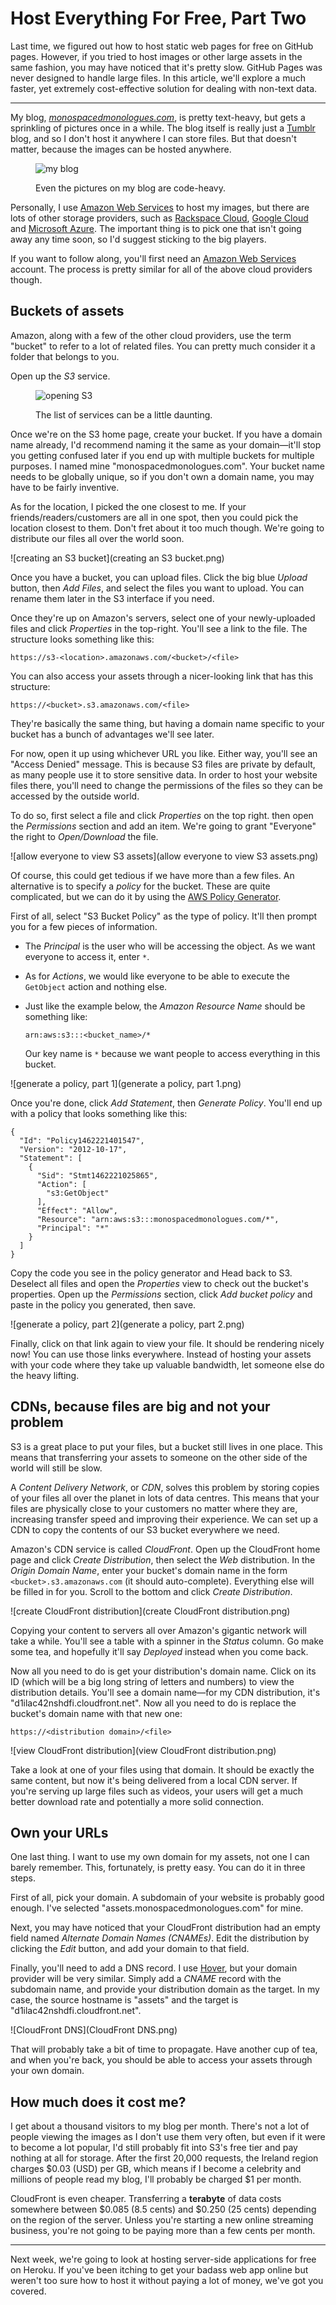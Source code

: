 # Host Everything For Free, Part Two

Last time, we figured out how to host static web pages for free on GitHub pages. However, if you tried to host images or other large assets in the same fashion, you may have noticed that it's pretty slow. GitHub Pages was never designed to handle large files. In this article, we'll explore a much faster, yet extremely cost-effective solution for dealing with non-text data.

---

My blog, [*monospacedmonologues.com*][monospacedmonologues.com], is pretty text-heavy, but gets a sprinkling of pictures once in a while. The blog itself is really just a [Tumblr][] blog, and so I don't host it anywhere I can store files. But that doesn't matter, because the images can be hosted anywhere.

<figure>
    <p><img src="blog.png" alt="my blog"/></p>
    <figcaption>Even the pictures on my blog are code-heavy.</figcaption>
</figure>

Personally, I use [Amazon Web Services][] to host my images, but there are lots of other storage providers, such as [Rackspace Cloud][], [Google Cloud][] and [Microsoft Azure][]. The important thing is to pick one that isn't going away any time soon, so I'd suggest sticking to the big players.

If you want to follow along, you'll first need an [Amazon Web Services][] account. The process is pretty similar for all of the above cloud providers though.

[monospacedmonologues.com]: http://monospacedmonologues.com/
[Tumblr]: https://www.tumblr.com/

[Amazon Web Services]: https://aws.amazon.com/
[Google Cloud]: https://cloud.google.com/
[Microsoft Azure]: https://azure.microsoft.com/
[Rackspace Cloud]: https://www.rackspace.com/cloud

## Buckets of assets

Amazon, along with a few of the other cloud providers, use the term "bucket" to refer to a lot of related files. You can pretty much consider it a folder that belongs to you.

Open up the *S3* service.

<figure>
    <p><img src="opening S3.png" alt="opening S3"/></p>
    <figcaption>The list of services can be a little daunting.</figcaption>
</figure>

Once we're on the S3 home page, create your bucket. If you have a domain name already, I'd recommend naming it the same as your domain—it'll stop you getting confused later if you end up with multiple buckets for multiple purposes. I named mine "monospacedmonologues.com". Your bucket name needs to be globally unique, so if you don't own a domain name, you may have to be fairly inventive.

As for the location, I picked the one closest to me. If your friends/readers/customers are all in one spot, then you could pick the location closest to them. Don't fret about it too much though. We're going to distribute our files all over the world soon.

![creating an S3 bucket](creating an S3 bucket.png)

Once you have a bucket, you can upload files. Click the big blue *Upload* button, then *Add Files*, and select the files you want to upload. You can rename them later in the S3 interface if you need.

Once they're up on Amazon's servers, select one of your newly-uploaded files and click *Properties* in the top-right. You'll see a link to the file. The structure looks something like this:

    https://s3-<location>.amazonaws.com/<bucket>/<file>

You can also access your assets through a nicer-looking link that has this structure:

    https://<bucket>.s3.amazonaws.com/<file>

They're basically the same thing, but having a domain name specific to your bucket has a bunch of advantages we'll see later.

For now, open it up using whichever URL you like. Either way, you'll see an "Access Denied" message. This is because S3 files are private by default, as many people use it to store sensitive data. In order to host your website files there, you'll need to change the permissions of the files so they can be accessed by the outside world.

To do so, first select a file and click *Properties* on the top right. then open the *Permissions* section and add an item. We're going to grant "Everyone" the right to *Open/Download* the file.

![allow everyone to view S3 assets](allow everyone to view S3 assets.png)

Of course, this could get tedious if we have more than a few files. An alternative is to specify a *policy* for the bucket. These are quite complicated, but we can do it by using the [AWS Policy Generator][].

First of all, select "S3 Bucket Policy" as the type of policy. It'll then prompt you for a few pieces of information.

  * The *Principal* is the user who will be accessing the object. As we want everyone to access it, enter `*`.
  * As for *Actions*, we would like everyone to be able to execute the `GetObject` action and nothing else.
  * Just like the example below, the *Amazon Resource Name* should be something like:

        arn:aws:s3:::<bucket_name>/*

    Our key name is `*` because we want people to access everything in this bucket.

![generate a policy, part 1](generate a policy, part 1.png)

Once you're done, click *Add Statement*, then *Generate Policy*. You'll end up with a policy that looks something like this:

    {
      "Id": "Policy1462221401547",
      "Version": "2012-10-17",
      "Statement": [
        {
          "Sid": "Stmt1462221025865",
          "Action": [
            "s3:GetObject"
          ],
          "Effect": "Allow",
          "Resource": "arn:aws:s3:::monospacedmonologues.com/*",
          "Principal": "*"
        }
      ]
    }

Copy the code you see in the policy generator and Head back to S3. Deselect all files and open the *Properties* view to check out the bucket's properties. Open up the *Permissions* section, click *Add bucket policy* and paste in the policy you generated, then save.

![generate a policy, part 2](generate a policy, part 2.png)

Finally, click on that link again to view your file. It should be rendering nicely now! You can use those links everywhere. Instead of hosting your assets with your code where they take up valuable bandwidth, let someone else do the heavy lifting.

[AWS Policy Generator]: https://awspolicygen.s3.amazonaws.com/

## CDNs, because files are big and not your problem

S3 is a great place to put your files, but a bucket still lives in one place. This means that transferring your assets to someone on the other side of the world will still be slow.

A *Content Delivery Network*, or *CDN*, solves this problem by storing copies of your files all over the planet in lots of data centres. This means that your files are physically close to your customers no matter where they are, increasing transfer speed and improving their experience. We can set up a CDN to copy the contents of our S3 bucket everywhere we need.

Amazon's CDN service is called *CloudFront*. Open up the CloudFront home page and click *Create Distribution*, then select the *Web* distribution. In the *Origin Domain Name*, enter your bucket's domain name in the form `<bucket>.s3.amazonaws.com` (it should auto-complete). Everything else will be filled in for you. Scroll to the bottom and click *Create Distribution*.

![create CloudFront distribution](create CloudFront distribution.png)

Copying your content to servers all over Amazon's gigantic network will take a while. You'll see a table with a spinner in the *Status* column. Go make some tea, and hopefully it'll say *Deployed* instead when you come back.

Now all you need to do is get your distribution's domain name. Click on its ID (which will be a big long string of letters and numbers) to view the distribution details. You'll see a domain name—for my CDN distribution, it's "d1ilac42nshdfi.cloudfront.net". Now all you need to do is replace the bucket's domain name with that new one:

    https://<distribution domain>/<file>

![view CloudFront distribution](view CloudFront distribution.png)

Take a look at one of your files using that domain. It should be exactly the same content, but now it's being delivered from a local CDN server. If you're serving up large files such as videos, your users will get a much better download rate and potentially a more solid connection.

## Own your URLs

One last thing. I want to use my own domain for my assets, not one I can barely remember. This, fortunately, is pretty easy. You can do it in three steps.

First of all, pick your domain. A subdomain of your website is probably good enough. I've selected "assets.monospacedmonologues.com" for mine.

Next, you may have noticed that your CloudFront distribution had an empty field named *Alternate Domain Names (CNAMEs)*. Edit the distribution by clicking the *Edit* button, and add your domain to that field.

Finally, you'll need to add a DNS record. I use [Hover][], but your domain provider will be very similar. Simply add a *CNAME* record with the subdomain name, and provide your distribution domain as the target. In my case, the source hostname is "assets" and the target is "d1ilac42nshdfi.cloudfront.net".

![CloudFront DNS](CloudFront DNS.png)

That will probably take a bit of time to propagate. Have another cup of tea, and when you're back, you should be able to access your assets through your own domain.

[Hover]: https://www.hover.com/

## How much does it cost me?

I get about a thousand visitors to my blog per month. There's not a lot of people viewing the images as I don't use them very often, but even if it were to become a lot popular, I'd still probably fit into S3's free tier and pay nothing at all for storage. After the first 20,000 requests, the Ireland region charges $0.03 (USD) per GB, which means if I become a celebrity and millions of people read my blog, I'll probably be charged $1 per month.

CloudFront is even cheaper. Transferring a **terabyte** of data costs somewhere between $0.085 (8.5 cents) and $0.250 (25 cents) depending on the region of the server. Unless you're starting a new online streaming business, you're not going to be paying more than a few cents per month.

---

Next week, we're going to look at hosting server-side applications for free on Heroku. If you've been itching to get your badass web app online but weren't too sure how to host it without paying a lot of money, we've got you covered.
